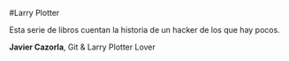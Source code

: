 #Larry Plotter

Esta serie de libros cuentan la historia de un hacker de los que hay pocos.


**Javier Cazorla**, Git & Larry Plotter Lover

